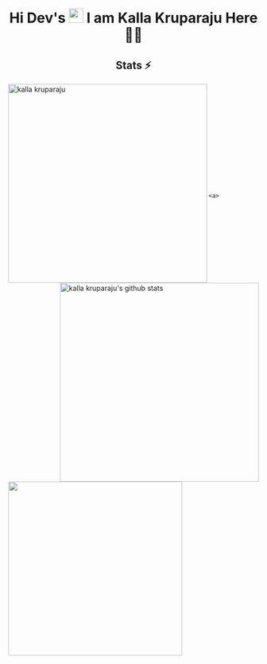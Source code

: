 <h1 align="center">Hi Dev's <img src="https://github.com/TheDudeThatCode/TheDudeThatCode/blob/master/Assets/Hi.gif" width="29px"> I am Kalla Kruparaju Here 👨‍🎓</h1>




<h2 align="center">Stats ⚡</h2>

<p>
  <div>
   
   <a href="https://github.com/denvercoder1/github-readme-streak-stats" title="Go to Source">
      <img align="left" width=400 src="https://github-readme-streak-stats.herokuapp.com/?user=kallakruparaju&theme=react&border=61dafb&hide_border=true" alt="kalla kruparaju" />
    </a> 
    
<a href="https://github.com/hackcoderr/github-readme-stats">
  <img align="right" width=400 src="https://github-readme-stats.anuraghazra1.vercel.app/api?username=kallakruparaju&show_icons=true&include_all_commits=true&theme=react&border=61dafb&hide_border=true" alt="kalla kruparaju's github stats" />
</a> 
    
    
 <br><br><br><br><br><br><br><br><br><br><br><br>
    
   
    <a>
  <p> </p>
</a>
    
<a href="https://github.com/hackcoderr/github-readme-stats">
  <img a width=350 align="center" src="https://github-readme-stats.anuraghazra1.vercel.app/api/top-langs/?username=kallakruparaju&langs_count=8&layout=compact&theme=react&border=61dafb&hide_border=true" />
</a>


    
  </div>
    </p>



  


